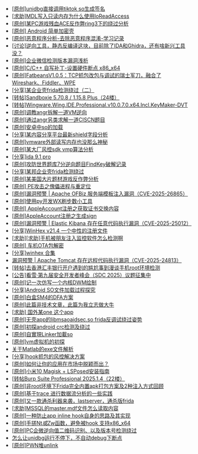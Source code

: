 + [[原创]unidbg直接调用tiktok so生成签名](https://bbs.kanxue.com/thread-285623.htm)
+ [[求助]MDL写入只读内存为什么使用IoReadAccess](https://bbs.kanxue.com/thread-286010.htm)
+ [[原创]某PC游戏残血ACE反作弊ring3下的绕过分析](https://bbs.kanxue.com/thread-284667.htm)
+ [[原创] Android 简单加密壳](https://bbs.kanxue.com/thread-273880.htm)
+ [[原创]恶意程序分析-去除恶意程序混淆-学习记录](https://bbs.kanxue.com/thread-268078.htm)
+ [[讨论]逆向工具，静态反编译这块，目前除了IDA和Ghidra，还有啥新兴工具没？](https://bbs.kanxue.com/thread-284358.htm)
+ [[原创]企业微信检测版本漏洞浅析](https://bbs.kanxue.com/thread-284796.htm)
+ [[原创]C/C++ 自写补丁-设置硬件断点 x86_x64](https://bbs.kanxue.com/thread-283839.htm)
+ [[原创]FatbeansV1.0.5：TCP抓包改包与调试的瑞士军刀，融合了Wireshark、Fiddler、WPE](https://bbs.kanxue.com/thread-284571.htm)
+ [[分享]某企业壳frida检测绕过（二）](https://bbs.kanxue.com/thread-285964.htm)
+ [[转帖]Sandboxie 5.70.8 / 1.15.8 Plus（24楼）](https://bbs.kanxue.com/thread-278793.htm)
+ [[转帖]Wingware.Wing.IDE.Professional.v10.0.7.0.x64.Incl.KeyMaker-DVT](https://bbs.kanxue.com/thread-286011.htm)
+ [[原创]调教angr拆解一道VM逆向](https://bbs.kanxue.com/thread-286013.htm)
+ [[原创]通过angr另类求解一道CISCN题目](https://bbs.kanxue.com/thread-286012.htm)
+ [[原创]安卓中so的加载](https://bbs.kanxue.com/thread-286004.htm)
+ [[分享]某内容分享平台最新shield字段分析](https://bbs.kanxue.com/thread-285929.htm)
+ [[原创]vmware外部读写内存也没那么神秘](https://bbs.kanxue.com/thread-284956.htm)
+ [[原创]某大厂风控sdk vmp算法分析](https://bbs.kanxue.com/thread-285954.htm)
+ [[分享]ida 9.1 pro](https://bbs.kanxue.com/thread-285999.htm)
+ [[原创]攻防世界题库7分逆向题目FindKey破解记录](https://bbs.kanxue.com/thread-286017.htm)
+ [[分享]某邦企业壳frida检测绕过](https://bbs.kanxue.com/thread-285932.htm)
+ [[原创]某美国大片题材游戏反作弊分析](https://bbs.kanxue.com/thread-285956.htm)
+ [[原创] PE攻击之傀儡进程与重定位](https://bbs.kanxue.com/thread-285914.htm)
+ [[原创]漏洞预警 | Apache OFBiz 服务端模板注入漏洞（CVE-2025-26865）](https://bbs.kanxue.com/thread-286022.htm)
+ [[原创]使用py开发WX刷步数小工具](https://bbs.kanxue.com/thread-284858.htm)
+ [[原创] AppleAccount注册之获取证书交换内容](https://bbs.kanxue.com/thread-285944.htm)
+ [[原创]AppleAccount注册之生成sign](https://bbs.kanxue.com/thread-285959.htm)
+ [[原创]漏洞预警 | Elastic Kibana 存在任意代码执行漏洞（CVE-2025-25012）](https://bbs.kanxue.com/thread-286021.htm)
+ [[分享]WinHex v21.4 一个中性的注册文件](https://bbs.kanxue.com/thread-285791.htm)
+ [[求助][求助]手机被朋友注入监控软件怎么检测啊](https://bbs.kanxue.com/thread-285970.htm)
+ [[原创]  车机OTA包解密](https://bbs.kanxue.com/thread-285256.htm)
+ [[分享]winhex 合集](https://bbs.kanxue.com/thread-285630.htm)
+ [漏洞预警 | Apache Tomcat 存在远程代码执行漏洞（CVE-2025-24813）](https://bbs.kanxue.com/thread-286023.htm)
+ [[转帖]去香港汇丰银行开户遇到的尴尬事到漫谈手机root环境检测](https://bbs.kanxue.com/thread-285754.htm)
+ [[公告]看雪·第九届安全开发者峰会（SDC 2025）议题征集中](https://bbs.kanxue.com/thread-285672.htm)
+ [[原创]记一次仿写一个内核DWM绘制](https://bbs.kanxue.com/thread-279167.htm)
+ [[分享]Android  SO文件加载过程探究](https://bbs.kanxue.com/thread-285788.htm)
+ [[原创]白盒SM4的DFA方案](https://bbs.kanxue.com/thread-285292.htm)
+ [[原创]此篇非技术文章，此篇为我立志做大牛](https://bbs.kanxue.com/thread-284823.htm)
+ [[求助] 国外某one  这个app](https://bbs.kanxue.com/thread-286025.htm)
+ [[原创]无壳app的libmsaoaidsec.so frida反调试绕过姿势](https://bbs.kanxue.com/thread-285811.htm)
+ [[原创]初探android crc检测及绕过](https://bbs.kanxue.com/thread-285790.htm)
+ [[原创]自實現Linker加載so](https://bbs.kanxue.com/thread-282316.htm)
+ [[原创]vm虚拟机的初探](https://bbs.kanxue.com/thread-284883.htm)
+ [关于Matlab的exe文件解析](https://bbs.kanxue.com/thread-277486.htm)
+ [[分享]hook抓包的风控解决方案](https://bbs.kanxue.com/thread-278396.htm)
+ [[原创]如何让你的应用在市场中脱颖而出？](https://bbs.kanxue.com/thread-286029.htm)
+ [[原创]小米10 Magisk + LSPosed安装指南](https://bbs.kanxue.com/thread-285114.htm)
+ [[转帖Burp Suite Professional 2025.1.4（22楼）](https://bbs.kanxue.com/thread-280744.htm)
+ [[原创]非root环境下Frida完全内置apk打包方案及2种注入方式回顾](https://bbs.kanxue.com/thread-284482.htm)
+ [[原创]基于trace 进行数据流分析的一些实践](https://bbs.kanxue.com/thread-285243.htm)
+ [[原创]又一款通杀利器来袭，lastserver，通杀版frida](https://bbs.kanxue.com/thread-285762.htm)
+ [[求助]MSSQL的master.mdf文件怎么读取内容](https://bbs.kanxue.com/thread-286030.htm)
+ [[原创]一种防止app inline hook自身的思路及其实现](https://bbs.kanxue.com/thread-286031.htm)
+ [[原创]手搓Nt*或Zw*函数，避免被hook 支持x86_x64](https://bbs.kanxue.com/thread-284264.htm)
+ [[原创]PC企微逆向值二维码识别、以及版本号检测绕过](https://bbs.kanxue.com/thread-285886.htm)
+ [怎么让unidbg运行不停下，不自动debug下断点](https://bbs.kanxue.com/thread-278246.htm)
+ [[原创]PWN堆unlink](https://bbs.kanxue.com/thread-283956.htm)
